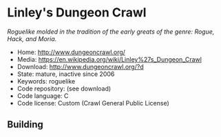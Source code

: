 # Linley's Dungeon Crawl

_Roguelike molded in the tradition of the early greats of the genre: Rogue, Hack, and Moria._

- Home: http://www.dungeoncrawl.org/
- Media: https://en.wikipedia.org/wiki/Linley%27s_Dungeon_Crawl
- Download: http://www.dungeoncrawl.org/?d
- State: mature, inactive since 2006
- Keywords: roguelike
- Code repository: (see download)
- Code language: C
- Code license: Custom (Crawl General Public License)

## Building

